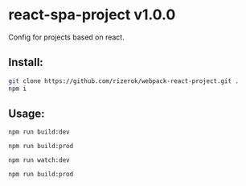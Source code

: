 react-spa-project v1.0.0
===================
Config for projects based on react.

Install:
-------------------
```sh
git clone https://github.com/rizerok/webpack-react-project.git .
npm i
```

Usage:
-------------------
```npm run build:dev```

```npm run build:prod```

```npm run watch:dev```

```npm run build:prod```